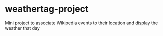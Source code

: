 # weathertag-project
Mini project to associate Wikipedia events to their location and display the weather that day
